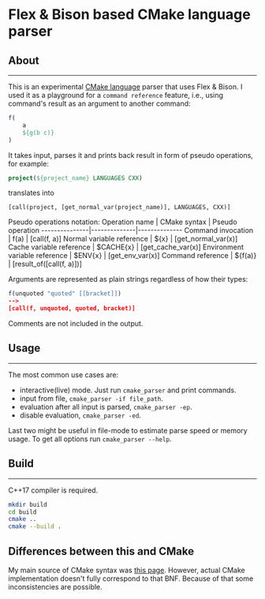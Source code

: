 # Flex & Bison based CMake language parser

## About
________

This is an experimental [CMake language](https://cmake.org/cmake/help/latest/manual/cmake-language.7.html#bracket-comment) parser that uses Flex & Bison. I used it as a playground for a `command reference` feature, i.e., using command's result as
an argument to another command:
```cmake
f(
    a
    ${g(b c)}
)
```

It takes input, parses it and prints back result in form of pseudo operations, for example:
```cmake
project(${project_name} LANGUAGES CXX)                 
```
translates into
```
[call(project, [get_normal_var(project_name)], LANGUAGES, CXX)]
```
Pseudo operations notation:
Operation name | CMake syntax | Pseudo operation
---------------|--------------|--------------
Command invocation | f(a) | [call(f, a)]
Normal variable reference | ${x} | [get_normal_var(x)]
Cache variable reference | $CACHE{x} | [get_cache_var(x)]
Environment variable reference | $ENV{x} | [get_env_var(x)]
Command reference | ${f(a)} | [result_of([call(f, a)])]

Arguments are represented as plain strings regardless of how their types:
```cmake
f(unquoted "quoted" [[bracket]])
-->
[call(f, unquoted, quoted, bracket)]

```
Comments are not included in the output.

## Usage
________

The most common use cases are:
- interactive(live) mode. Just run `cmake_parser` and print commands.
- input from file, `cmake_parser -if file_path`.
- evaluation after all input is parsed, `cmake_parser -ep`.
- disable evaluation, `cmake_parser -ed`.

Last two might be useful in file-mode to estimate parse speed or memory usage.
To get all options run `cmake_parser --help`.

## Build
________

C++17 compiler is required.
```sh
mkdir build
cd build
cmake ..
cmake --build .
```

## Differences between this and CMake

My main source of CMake syntax was [this page](https://cmake.org/cmake/help/latest/manual/cmake-language.7.html#bracket-comment).
However, actual CMake implementation doesn't fully correspond to that BNF.
Because of that some inconsistencies are possible.